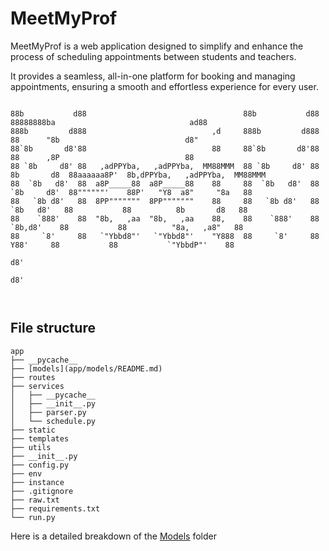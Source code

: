 # MeetMyProf
MeetMyProf is a web application designed to simplify and enhance the process of scheduling appointments between students and teachers. 

It provides a seamless, all-in-one platform for booking and managing appointments, ensuring a smooth and effortless experience for every user.

```
                                                                                                                                  
88b           d88                                   88b           d88               88888888ba                              ad88  
888b         d888                            ,d     888b         d888               88      "8b                            d8"    
88`8b       d8'88                            88     88`8b       d8'88               88      ,8P                            88     
88 `8b     d8' 88   ,adPPYba,   ,adPPYba,  MM88MMM  88 `8b     d8' 88  8b       d8  88aaaaaa8P'  8b,dPPYba,   ,adPPYba,  MM88MMM  
88  `8b   d8'  88  a8P_____88  a8P_____88    88     88  `8b   d8'  88  `8b     d8'  88""""""'    88P'   "Y8  a8"     "8a   88     
88   `8b d8'   88  8PP"""""""  8PP"""""""    88     88   `8b d8'   88   `8b   d8'   88           88          8b       d8   88     
88    `888'    88  "8b,   ,aa  "8b,   ,aa    88,    88    `888'    88    `8b,d8'    88           88          "8a,   ,a8"   88     
88     `8'     88   `"Ybbd8"'   `"Ybbd8"'    "Y888  88     `8'     88      Y88'     88           88           `"YbbdP"'    88     
                                                                           d8'                                                    
                                                                          d8'                                                     

                                                                                       
```
                                                                                                                        
## File structure
```
app
├── __pycache__
├── [models](app/models/README.md)
├── routes
├── services
│   ├── __pycache__
│   ├── __init__.py
│   ├── parser.py
│   └── schedule.py
├── static
├── templates
├── utils
├── __init__.py
├── config.py
├── env
├── instance
├── .gitignore
├── raw.txt
├── requirements.txt
└── run.py
```

Here is a detailed breakdown of the [Models](app/models/README.md) folder






     
